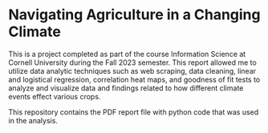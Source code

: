 # Navigating Agriculture in a Changing Climate

This is a project completed as part of the course Information Science at Cornell University during the Fall 2023 semester. This report allowed me to utilize data analytic techniques such as web scraping, data cleaning, linear and logistical regression, correlation heat maps, and goodness of fit tests to analyze and visualize data and findings related to how different climate events effect various crops.

This repository contains the PDF report file with python code that was used in the analysis.
